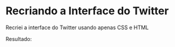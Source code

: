 # Recriando a Interface do Twitter
Recriei a interface do Twitter usando apenas CSS e HTML

Resultado:

